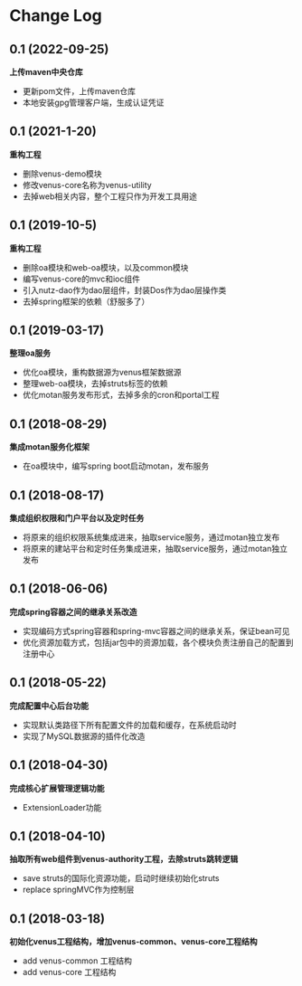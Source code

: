# Change Log

## 0.1 (2022-09-25)

**上传maven中央仓库**
- 更新pom文件，上传maven仓库
- 本地安装gpg管理客户端，生成认证凭证

## 0.1 (2021-1-20)

**重构工程**
- 删除venus-demo模块
- 修改venus-core名称为venus-utility
- 去掉web相关内容，整个工程只作为开发工具用途

## 0.1 (2019-10-5)

**重构工程**
- 删除oa模块和web-oa模块，以及common模块
- 编写venus-core的mvc和ioc组件
- 引入nutz-dao作为dao层组件，封装Dos作为dao层操作类
- 去掉spring框架的依赖（舒服多了）

## 0.1 (2019-03-17)

**整理oa服务**
- 优化oa模块，重构数据源为venus框架数据源
- 整理web-oa模块，去掉struts标签的依赖
- 优化motan服务发布形式，去掉多余的cron和portal工程

## 0.1 (2018-08-29)

**集成motan服务化框架**
- 在oa模块中，编写spring boot启动motan，发布服务

## 0.1 (2018-08-17)

**集成组织权限和门户平台以及定时任务**
- 将原来的组织权限系统集成进来，抽取service服务，通过motan独立发布
- 将原来的建站平台和定时任务集成进来，抽取service服务，通过motan独立发布

## 0.1 (2018-06-06)

**完成spring容器之间的继承关系改造**
- 实现编码方式spring容器和spring-mvc容器之间的继承关系，保证bean可见
- 优化资源加载方式，包括jar包中的资源加载，各个模块负责注册自己的配置到注册中心

## 0.1 (2018-05-22)

**完成配置中心后台功能**
- 实现默认类路径下所有配置文件的加载和缓存，在系统启动时
- 实现了MySQL数据源的插件化改造

## 0.1 (2018-04-30)

**完成核心扩展管理逻辑功能**
- ExtensionLoader功能

## 0.1 (2018-04-10)

**抽取所有web组件到venus-authority工程，去除struts跳转逻辑**
- save struts的国际化资源功能，启动时继续初始化struts
- replace springMVC作为控制层

## 0.1 (2018-03-18)

**初始化venus工程结构，增加venus-common、venus-core工程结构**
- add venus-common 工程结构
- add venus-core 工程结构


